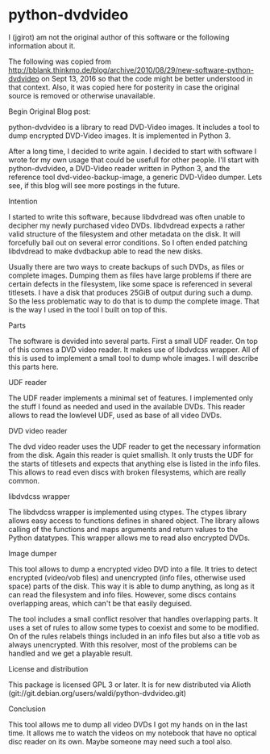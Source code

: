 # python-dvdvideo

I (jgirot) am not the original author of this software or the following information about it.

The following was copied from http://bblank.thinkmo.de/blog/archive/2010/08/29/new-software-python-dvdvideo on Sept 13, 2016 so that the code might be better understood in that context. Also, it was copied here for posterity in case the original source is removed or otherwise unavailable.

Begin Original Blog post:

python-dvdvideo is a library to read DVD-Video images. It includes a tool to dump encrypted DVD-Video images. It is implemented in Python 3.

After a long time, I decided to write again. I decided to start with software I wrote for my own usage that could be usefull for other people. I'll start with python-dvdvideo, a DVD-Video reader written in Python 3, and the reference tool dvd-video-backup-image, a generic DVD-Video dumper. Lets see, if this blog will see more postings in the future.

Intention

I started to write this software, because libdvdread was often unable to decipher my newly purchased video DVDs. libdvdread expects a rather valid structure of the filesystem and other metadata on the disk. It will forcefully bail out on several error conditions. So I often ended patching libdvdread to make dvdbackup able to read the new disks.

Usually there are two ways to create backups of such DVDs, as files or complete images. Dumping them as files have large problems if there are certain defects in the filesystem, like some space is referenced in several titlesets. I have a disk that produces 25GiB of output during such a dump. So the less problematic way to do that is to dump the complete image. That is the way I used in the tool I built on top of this.

Parts

The software is devided into several parts. First a small UDF reader. On top of this comes a DVD video reader. It makes use of libdvdcss wrapper. All of this is used to implement a small tool to dump whole images. I will describe this parts here.

UDF reader

The UDF reader implements a minimal set of features. I implemented only the stuff I found as needed and used in the available DVDs. This reader allows to read the lowlevel UDF, used as base of all video DVDs.

DVD video reader

The dvd video reader uses the UDF reader to get the necessary information from the disk. Again this reader is quiet smallish. It only trusts the UDF for the starts of titlesets and expects that anything else is listed in the info files. This allows to read even discs with broken filesystems, which are really common.

libdvdcss wrapper

The libdvdcss wrapper is implemented using ctypes. The ctypes library allows easy access to functions defines in shared object. The library allows calling of the functions and maps arguments and return values to the Python datatypes. This wrapper allows me to read also encrypted DVDs.

Image dumper

This tool allows to dump a encrypted video DVD into a file. It tries to detect encrypted (video/vob files) and unencrypted (info files, otherwise used space) parts of the disk. This way it is able to dump anything, as long as it can read the filesystem and info files. However, some discs contains overlapping areas, which can't be that easily deguised.

The tool includes a small conflict resolver that handles overlapping parts. It uses a set of rules to allow some types to coexist and some to be modified. On of the rules relabels things included in an info files but also a title vob as always unencrypted. With this resolver, most of the problems can be handled and we get a playable result.

License and distribution

This package is licensed GPL 3 or later. It is for new distributed via Alioth (git://git.debian.org/users/waldi/python-dvdvideo.git)

Conclusion

This tool allows me to dump all video DVDs I got my hands on in the last time. It allows me to watch the videos on my notebook that have no optical disc reader on its own. Maybe someone may need such a tool also.
